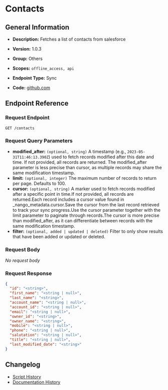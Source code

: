 <!-- BEGIN GENERATED CONTENT -->
# Contacts

## General Information

- **Description:** Fetches a list of contacts from salesforce

- **Version:** 1.0.3
- **Group:** Others
- **Scopes:** `offline_access, api`
- **Endpoint Type:** Sync
- **Code:** [github.com](https://github.com/NangoHQ/integration-templates/tree/main/integrations/salesforce-sandbox/syncs/contacts.ts)


## Endpoint Reference

### Request Endpoint

`GET /contacts`

### Request Query Parameters

- **modified_after:** `(optional, string)` A timestamp (e.g., `2023-05-31T11:46:13.390Z`) used to fetch records modified after this date and time. If not provided, all records are returned. The modified_after parameter is less precise than cursor, as multiple records may share the same modification timestamp.
- **limit:** `(optional, integer)` The maximum number of records to return per page. Defaults to 100.
- **cursor:** `(optional, string)` A marker used to fetch records modified after a specific point in time.If not provided, all records are returned.Each record includes a cursor value found in _nango_metadata.cursor.Save the cursor from the last record retrieved to track your sync progress.Use the cursor parameter together with the limit parameter to paginate through records.The cursor is more precise than modified_after, as it can differentiate between records with the same modification timestamp.
- **filter:** `(optional, added | updated | deleted)` Filter to only show results that have been added or updated or deleted.

### Request Body

_No request body_

### Request Response

```json
{
  "id": "<string>",
  "first_name": "<string | null>",
  "last_name": "<string>",
  "account_name": "<string | null>",
  "account_id": "<string | null>",
  "email": "<string | null>",
  "owner_id": "<string>",
  "owner_name": "<string>",
  "mobile": "<string | null>",
  "phone": "<string | null>",
  "salutation": "<string | null>",
  "title": "<string | null>",
  "last_modified_date": "<string>"
}
```

## Changelog

- [Script History](https://github.com/NangoHQ/integration-templates/commits/main/integrations/salesforce-sandbox/syncs/contacts.ts)
- [Documentation History](https://github.com/NangoHQ/integration-templates/commits/main/integrations/salesforce-sandbox/syncs/contacts.md)

<!-- END  GENERATED CONTENT -->

